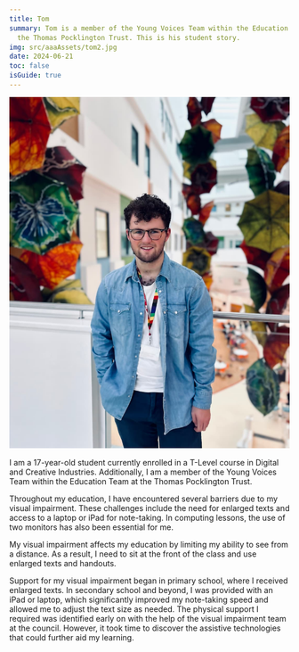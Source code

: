 ```yaml
---
title: Tom
summary: Tom is a member of the Young Voices Team within the Education Team at
  the Thomas Pocklington Trust. This is his student story.
img: src/aaaAssets/tom2.jpg
date: 2024-06-21
toc: false
isGuide: true
---
```

![Tom](src/aaaAssets/tom.jpg)

I am a 17-year-old student currently enrolled in a T-Level course in Digital and Creative Industries. Additionally, I am a member of the Young Voices Team within the Education Team at the Thomas Pocklington Trust.

Throughout my education, I have encountered several barriers due to my visual impairment. These challenges include the need for enlarged texts and access to a laptop or iPad for note-taking. In computing lessons, the use of two monitors has also been essential for me.

My visual impairment affects my education by limiting my ability to see from a distance. As a result, I need to sit at the front of the class and use enlarged texts and handouts.

Support for my visual impairment began in primary school, where I received enlarged texts. In secondary school and beyond, I was provided with an iPad or laptop, which significantly improved my note-taking speed and allowed me to adjust the text size as needed. The physical support I required was identified early on with the help of the visual impairment team at the council. However, it took time to discover the assistive technologies that could further aid my learning.
